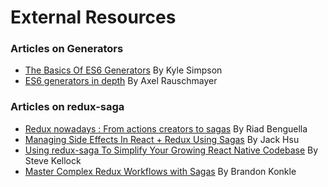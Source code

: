 # External Resources

### Articles on Generators

- [The Basics Of ES6 Generators](https://davidwalsh.name/es6-generators) By Kyle Simpson
- [ES6 generators in depth](http://www.2ality.com/2015/03/es6-generators.html) By Axel Rauschmayer

### Articles on redux-saga

- [Redux nowadays : From actions creators to sagas](http://riadbenguella.com/from-actions-creators-to-sagas-redux-upgraded/)
By Riad Benguella
- [Managing Side Effects In React + Redux Using Sagas](http://jaysoo.ca/2016/01/03/managing-processes-in-redux-using-sagas/)
By Jack Hsu
- [Using redux-saga To Simplify Your Growing React Native Codebase](https://medium.com/infinite-red/using-redux-saga-to-simplify-your-growing-react-native-codebase-2b8036f650de#.7wl4wr1tk)
By Steve Kellock
- [Master Complex Redux Workflows with Sagas](http://konkle.us/master-complex-redux-workflows-with-sagas/)
By Brandon Konkle
